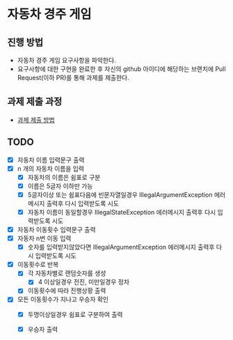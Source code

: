 # 자동차 경주 게임
## 진행 방법
* 자동차 경주 게임 요구사항을 파악한다.
* 요구사항에 대한 구현을 완료한 후 자신의 github 아이디에 해당하는 브랜치에 Pull Request(이하 PR)를 통해 과제를 제출한다.

## 과제 제출 과정
* [과제 제출 방법](https://github.com/next-step/nextstep-docs/tree/master/precourse)

## TODO

*[x] 자동차 이름 입력문구 출력
*[x] n 개의 자동차 이름을 입력
  *[x] 자동차의 이름은 쉼표로 구분
  *[x] 이름은 5글자 이하만 가능
  *[x] 5글자이상 또는 쉼표다음에 빈문자열일경우 IllegalArgumentException 에러메시지 출력후 다시 입력받도록 시도
  *[x] 자동차 이름이 동일할경우 IllegalStateException 에러메시지 출력후 다시 입력받도록 시도
*[x] 자동차 이동횟수 입력문구 출력
*[x] 자동차 n번 이동 입력
  *[x] 숫자를 입력받지않았다면 IllegalArgumentException 에러메시지 출력후 다시 입력받도록 시도
*[x] 이동횟수로 반복 
  *[x] 각 자동차별로 랜덤숫자를 생성
    *[x] 4 이상일경우 전진, 미만일경우 정차
  *[x] 이동횟수에 따라 진행상황 출력
*[x] 모든 이동횟수가 지나고 우승자 확인
  *[x] 두명이상일경우 쉼표로 구분하여 출력
  *[x] 우승자 출력
    


